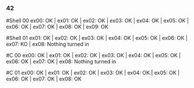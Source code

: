 ### 42

#Shell 00
ex00: OK | ex01: OK | ex02: OK | ex03: OK | ex04: OK | ex05: OK | ex06: OK | ex07: OK | ex08: OK | ex09: OK

#Shell 01
ex01: OK | ex02: OK | ex03: OK | ex04: OK | ex05: OK | ex06: OK | ex07: KO | ex08: Nothing turned in

#C 00
ex00: OK | ex01: OK | ex02: OK | ex03: OK | ex04: OK | ex05: OK | ex06: OK | ex07: OK | ex08: Nothing turned in

#C 01
ex00: OK | ex01: OK | ex02: OK | ex03: OK | ex04: OK | ex05: OK | ex06: OK | ex07: OK | ex08: OK

